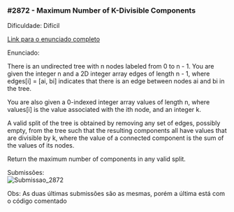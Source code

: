 ### #2872 - Maximum Number of K-Divisible Components

Dificuldade: Difícil

[Link para o enunciado completo](https://leetcode.com/problems/maximum-number-of-k-divisible-components/description/)

Enunciado:

There is an undirected tree with n nodes labeled from 0 to n - 1. You are given the integer n and a 2D integer array edges of length n - 1, where edges[i] = [ai, bi] indicates that there is an edge between nodes ai and bi in the tree.

You are also given a 0-indexed integer array values of length n, where values[i] is the value associated with the ith node, and an integer k.

A valid split of the tree is obtained by removing any set of edges, possibly empty, from the tree such that the resulting components all have values that are divisible by k, where the value of a connected component is the sum of the values of its nodes.

Return the maximum number of components in any valid split.

Submissões: <br>
![Submissao_2872](https://github.com/projeto-de-algoritmos-2024/Grafos1-OnlineJudge/assets/108282056/7acdc7cc-24f6-451a-a0dc-061b8247cc31)



Obs: As duas últimas submissões são as mesmas, porém a última está com o código comentado
